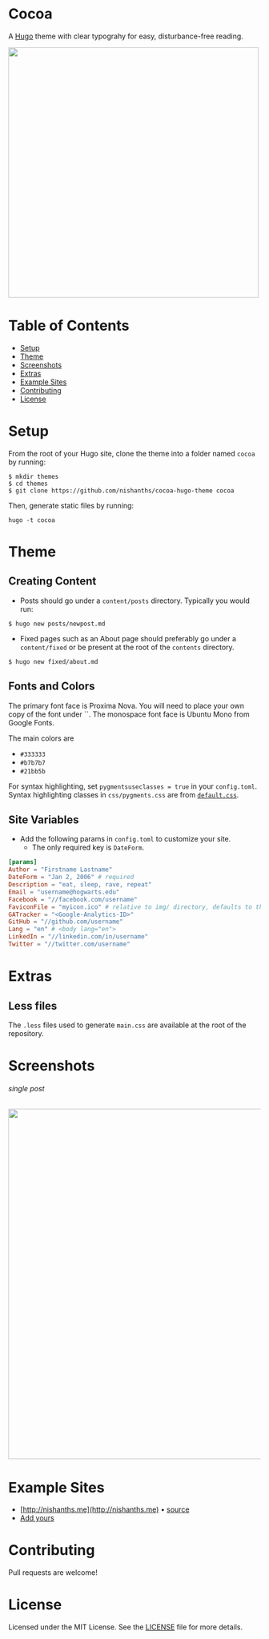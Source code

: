 # Cocoa

A [Hugo](http://gohugo.io) theme with clear typograhy for easy, disturbance-free reading.

<img src="https://raw.githubusercontent.com/nishanths/cooca-hugo-theme/master/images/tn.png" width="500px">

# Table of Contents

* [Setup](#setup)
* [Theme](#theme)
* [Screenshots](#screenshots)
* [Extras](#extras)
* [Example Sites](#example-sites)
* [Contributing](#contributing)
* [License](#license)

# Setup 

From the root of your Hugo site, clone the theme into a folder named `cocoa` by running:

````
$ mkdir themes
$ cd themes
$ git clone https://github.com/nishanths/cocoa-hugo-theme cocoa
````

Then, generate static files by running:

````
hugo -t cocoa
````

# Theme

## Creating Content

* Posts should go under a `content/posts` directory. Typically you would run:

````
$ hugo new posts/newpost.md
````

* Fixed pages such as an About page should preferably go under a `content/fixed` or be present at the root of the `contents` directory.

````
$ hugo new fixed/about.md
````

## Fonts and Colors

The primary font face is Proxima Nova. You will need to place your own copy of the font under ``. The monospace font face is Ubuntu Mono from Google Fonts. 


The main colors are 

* `#333333`
* `#b7b7b7`
* `#21bb5b`

For syntax highlighting, set `pygmentsuseclasses = true` in your `config.toml`. Syntax highlighting classes in `css/pygments.css` are from [`default.css`](https://github.com/richleland/pygments-css/blob/master/default.css).

## Site Variables

* Add the following params in `config.toml` to customize your site. 
  * The only required key is `DateForm`.

````toml
[params]
Author = "Firstname Lastname"
DateForm = "Jan 2, 2006" # required
Description = "eat, sleep, rave, repeat"
Email = "username@hogwarts.edu"
Facebook = "//facebook.com/username"
FaviconFile = "myicon.ico" # relative to img/ directory, defaults to themes/cocoa/img/favicon.ico
GATracker = "<Google-Analytics-ID>"
GitHub = "//github.com/username"
Lang = "en" # <body lang="en">
LinkedIn = "//linkedin.com/in/username"
Twitter = "//twitter.com/username"
````

# Extras

## Less files

The `.less` files used to generate `main.css` are available at the root of the repository.

# Screenshots

###### single post

<img src="https://raw.githubusercontent.com/nishanths/cooca-hugo-theme/master/images/screenshot.png" width="700px">


# Example Sites

* [http://nishanths.me](http://nishanths.me) • [source](https://github.com/nishanths/)
* [Add yours](https://github.com/nishanths/cooca-hugo-theme/compare)

# Contributing

Pull requests are welcome!

# License

Licensed under the MIT License. See the [LICENSE](https://github.com/nishanths/cocoa-hugo-theme/blob/master/LICENSE.md) file for more details.